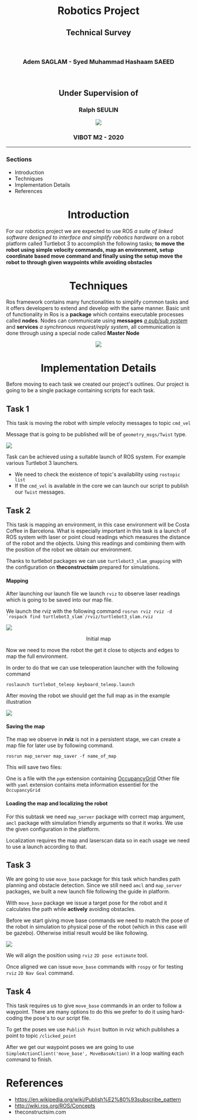 <center>
    <h1>Robotics Project</h1>
    <strong><h2>Technical Survey</h2></strong>
    <br />
    <h3>Adem SAGLAM - Syed Muhammad Hashaam SAEED</h3>
    <br />
    <h2>Under Supervision of</h2> 
    <h3><strong>Ralph SEULIN</strong></h3>

![](assets/vibot.png)

### VIBOT M2 - 2020
</center>

---

### Sections

- Introduction
- Techniques
- Implementation Details
- References

<center><h1>Introduction</h1></center>


For our robotics project we are expected to use ROS _a suite of linked software designed to interface and simplify robotics hardware_ on a robot platform called Turtlebot 3 to accomplish the following tasks; **to move the robot using simple velocity commands, map an environment, setup coordinate based move command and finally using the setup move the robot to through given waypoints while avoiding obstacles**

<center><h1>Techniques</h1></center>

Ros framework contains many functionalities to simplify common tasks and it offers developers to extend and develop with the same manner. Basic unit of functionality in Ros is a **package** which contains executable processes called **nodes**. Nodes can communicate using **messages** _[a pub/sub system](https://en.wikipedia.org/wiki/Publish%E2%80%93subscribe_pattern)_ and **services** _a synchronous request/reply system_, all communication is done through using a special node called **Master Node**

<center>

![](assets/communication.png)
</center>

<center><h1>Implementation Details</h1></center>

Before moving to each task we created our project's outlines. Our project is going to be a single package containing scripts for each task.

## Task 1

This task is moving the robot with simple velocity messages to topic `cmd_vel`

Message that is going to be published will be of `geometry_msgs/Twist` type.

![](assets/twist_detail.png)

Task can be achieved using a suitable launch of ROS system. For example various Turtlebot 3 launchers.

- We need to check the existence of topic's availability using `rostopic list`
- If the `cmd_vel` is available in the core we can launch our script to publish our `Twist` messages.

## Task 2

This task is mapping an environment, in this case environment will be Costa Coffee in Barcelona. What is especially important in this task is a launch of ROS system with laser or point cloud readings which measures the distance of the robot and the objects. Using this readings and combining them with the position of the robot we obtain our environment.

Thanks to turtlebot packages we can use `turtlebot3_slam_gmapping` with the configuration on **theconstructsim** prepared for simulations.

#### Mapping

After launching our launch file we launch `rviz` to observe laser readings which is going to be saved into our map file.

We launch the rviz with the following command ```rosrun rviz rviz -d `rospack find turtlebot3_slam`/rviz/turtlebot3_slam.rviz```

![](assets/initial_map.png)

<center>Initial map</center>

Now we need to move the robot the get it close to objects and edges to map the full environment.

In order to do that we can use teleoperation launcher with the following command

`roslaunch turtlebot_teleop keyboard_teleop.launch`

After moving the robot we should get the full map as in the example illustration

![](assets/full_map.png)

#### Saving the map

The map we observe in **rviz** is not in a persistent stage, we can create a map file for later use by following command.

`rosrun map_server map_saver -f name_of_map`

This will save two files:

One is a file with the `pgm` extension containing [OccupancyGrid](http://docs.ros.org/en/melodic/api/nav_msgs/html/msg/OccupancyGrid.html)
Other file with `yaml` extension contains meta information essentiel for the `OccupancyGrid`

#### Loading the map and localizing the robot

For this subtask we need `map_server` package with correct map argument, `amcl` package with simulation friendly arguments so that it works. We use the given configuration in the platform.

Localization requires the map and laserscan data so in each usage we need to use a launch according to that.

## Task 3

We are going to use `move_base` package for this task which handles path planning and obstacle detection. Since we still need `amcl` and `map_server` packages, we built a new launch file following the guide in platform. 

With `move_base` package we issue a target pose for the robot and it calculates the path while **actively** avoiding obstacles.

Before we start giving move base commands we need to match the pose of the robot in simulation to physical pose of the robot (which in this case will be gazebo). Otherwise initial result would be like following.

![](assets/demo1.png)

We will align the position using `rviz` `2D pose estimate` tool.

Once aligned we can issue `move_base` commands with `rospy` or for testing `rviz` `2D Nav Goal` command.

## Task 4

This task requires us to give `move_base` commands in an order to follow a waypoint. There are many options to do this we prefer to do it using hard-coding the pose's to our script file.

To get the poses we use `Publish Point` button in rviz which publishes a point to topic `/clicked_point`

After we get our waypoint poses we are going to use `SimpleActionClient('move_base', MoveBaseAction)` in a loop waiting each command to finish.

# References

- https://en.wikipedia.org/wiki/Publish%E2%80%93subscribe_pattern
- http://wiki.ros.org/ROS/Concepts
- theconstructsim.com